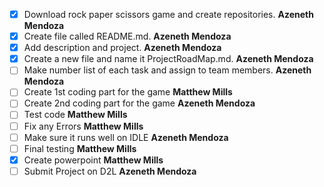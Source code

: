 - [x] Download rock paper scissors game and create repositories. **Azeneth Mendoza** 
- [x] Create file called README.md. **Azeneth Mendoza**
- [x] Add description and project. **Azeneth Mendoza** 
- [x] Create a new file and name it ProjectRoadMap.md. **Azeneth Mendoza** 
- [ ] Make number list of each task and assign to team members. **Azeneth Mendoza**
- [ ] Create 1st coding part for the game **Matthew Mills**  
- [ ] Create 2nd coding part for the game **Azeneth Mendoza** 
- [ ] Test code **Matthew Mills** 
- [ ] Fix any Errors **Matthew Mills** 
- [ ] Make sure it runs well on IDLE **Azeneth Mendoza** 
- [ ] Final testing **Matthew Mills** 
- [x] Create powerpoint **Matthew Mills** 
- [ ] Submit Project on D2L **Azeneth Mendoza** 
